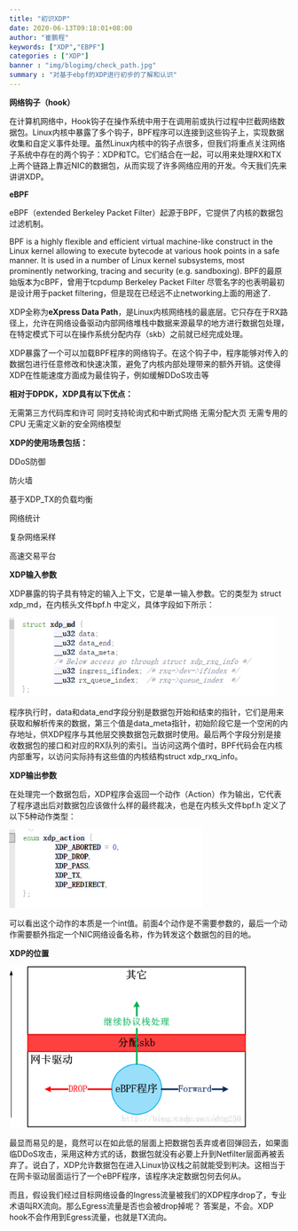 ```yaml
---
title: "初识XDP"
date: 2020-06-13T09:18:01+08:00
author: "崔鹏程"
keywords: ["XDP","EBPF"]
categories : ["XDP"]
banner : "img/blogimg/check_path.jpg"
summary : "对基于ebpf的XDP进行初步的了解和认识"
---
```


**网络钩子（hook）**

在计算机网络中，Hook钩子在操作系统中用于在调用前或执行过程中拦截网络数据包。Linux内核中暴露了多个钩子，BPF程序可以连接到这些钩子上，实现数据收集和自定义事件处理。虽然Linux内核中的钩子点很多，但我们将重点关注网络子系统中存在的两个钩子：XDP和TC。它们结合在一起，可以用来处理RX和TX上两个链路上靠近NIC的数据包，从而实现了许多网络应用的开发。今天我们先来讲讲XDP。

**eBPF**

eBPF（extended Berkeley Packet Filter）起源于BPF，它提供了内核的数据包过滤机制。

BPF is a highly flexible and efficient virtual machine-like construct in the Linux kernel allowing to execute bytecode at various hook points in a safe manner. It is used in a number of Linux kernel subsystems, most prominently networking, tracing and security (e.g. sandboxing).
BPF的最原始版本为cBPF，曾用于tcpdump
Berkeley Packet Filter 尽管名字的也表明最初是设计用于packet filtering，但是现在已经远不止networking上面的用途了.

XDP全称为**eXpress Data Path**，是Linux内核网络栈的最底层。它只存在于RX路径上，允许在网络设备驱动内部网络堆栈中数据来源最早的地方进行数据包处理，在特定模式下可以在操作系统分配内存（skb）之前就已经完成处理。


XDP暴露了一个可以加载BPF程序的网络钩子。在这个钩子中，程序能够对传入的数据包进行任意修改和快速决策，避免了内核内部处理带来的额外开销。这使得XDP在性能速度方面成为最佳钩子，例如缓解DDoS攻击等

**相对于DPDK，XDP具有以下优点：**

无需第三方代码库和许可
同时支持轮询式和中断式网络
无需分配大页
无需专用的CPU
无需定义新的安全网络模型

**XDP的使用场景包括：**

DDoS防御

防火墙

基于XDP_TX的负载均衡

网络统计

复杂网络采样

高速交易平台


**XDP输入参数**

XDP暴露的钩子具有特定的输入上下文，它是单一输入参数。它的类型为 struct xdp_md，在内核头文件bpf.h 中定义，具体字段如下所示：

<img src="img/1.png" style="zoom:80%;" />

程序执行时，data和data_end字段分别是数据包开始和结束的指针，它们是用来获取和解析传来的数据，第三个值是data_meta指针，初始阶段它是一个空闲的内存地址，供XDP程序与其他层交换数据包元数据时使用。最后两个字段分别是接收数据包的接口和对应的RX队列的索引。当访问这两个值时，BPF代码会在内核内部重写，以访问实际持有这些值的内核结构struct xdp_rxq_info。

**XDP输出参数**

在处理完一个数据包后，XDP程序会返回一个动作（Action）作为输出，它代表了程序退出后对数据包应该做什么样的最终裁决，也是在内核头文件bpf.h 定义了以下5种动作类型：

<img src="img/2.png" style="zoom:80%;" />

可以看出这个动作的本质是一个int值。前面4个动作是不需要参数的，最后一个动作需要额外指定一个NIC网络设备名称，作为转发这个数据包的目的地。


**XDP的位置**

<img src="img/3.png" style="zoom:80%;" />

最显而易见的是，竟然可以在如此低的层面上把数据包丢弃或者回弹回去，如果面临DDoS攻击，采用这种方式的话，数据包就没有必要上升到Netfilter层面再被丢弃了。说白了，XDP允许数据包在进入Linux协议栈之前就能受到判决。这相当于在网卡驱动层面运行了一个eBPF程序，该程序决定数据包何去何从。

而且，假设我们经过目标网络设备的Ingress流量被我们的XDP程序drop了，专业术语叫RX流向。那么Egress流量是否也会被drop掉呢？
答案是，不会。XDP hook不会作用到Egress流量，也就是TX流向。


